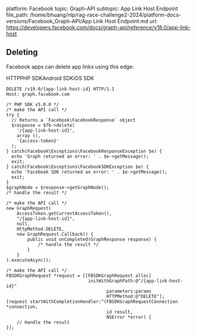 platform: Facebook
topic: Graph-API
subtopic: App Link Host Endpoint
file_path: /home/bhuang/nlp/rag-race-challenge2-2024/platform-docs-versions/Facebook_Graph-API/App Link Host Endpoint.md
url: https://developers.facebook.com/docs/graph-api/reference/v18.0/app-link-host


## Deleting

Facebook apps can delete app links using this edge:

HTTPPHP SDKAndroid SDKiOS SDK

    DELETE /v19.0/{app-link-host-id} HTTP/1.1
    Host: graph.facebook.com

    /* PHP SDK v5.0.0 */
    /* make the API call */
    try {
      // Returns a `Facebook\FacebookResponse` object
      $response = $fb->delete(
        '/{app-link-host-id}',
        array (),
        '{access-token}'
      );
    } catch(Facebook\Exceptions\FacebookResponseException $e) {
      echo 'Graph returned an error: ' . $e->getMessage();
      exit;
    } catch(Facebook\Exceptions\FacebookSDKException $e) {
      echo 'Facebook SDK returned an error: ' . $e->getMessage();
      exit;
    }
    $graphNode = $response->getGraphNode();
    /* handle the result */

    /* make the API call */
    new GraphRequest(
        AccessToken.getCurrentAccessToken(),
        "/{app-link-host-id}",
        null,
        HttpMethod.DELETE,
        new GraphRequest.Callback() {
            public void onCompleted(GraphResponse response) {
                /* handle the result */
            }
        }
    ).executeAsync();

    /* make the API call */
    FBSDKGraphRequest *request = [[FBSDKGraphRequest alloc]
                                   initWithGraphPath:@"/{app-link-host-id}"
                                          parameters:params
                                          HTTPMethod:@"DELETE"];
    [request startWithCompletionHandler:^(FBSDKGraphRequestConnection *connection,
                                          id result,
                                          NSError *error) {
        // Handle the result
    }];